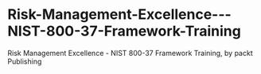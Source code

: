 # Risk-Management-Excellence---NIST-800-37-Framework-Training
Risk Management Excellence - NIST 800-37 Framework Training, by packt Publishing
